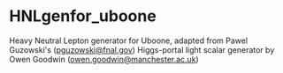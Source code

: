 # HNLgenfor_uboone
Heavy Neutral Lepton generator for Uboone, adapted from Pawel Guzowski's (pguzowski@fnal.gov)
Higgs-portal light scalar generator by Owen Goodwin (owen.goodwin@manchester.ac.uk)
